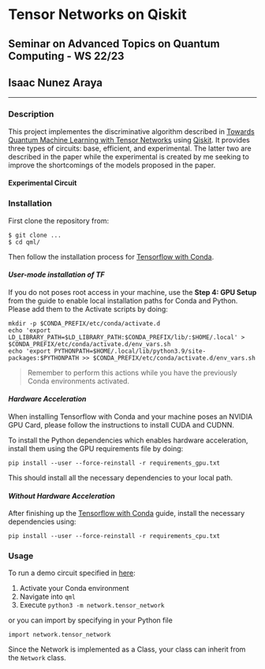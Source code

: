 # Tensor Networks on Qiskit
## Seminar on Advanced Topics on Quantum Computing - WS 22/23
## Isaac Nunez Araya
---
### **Description**
This project implementes the discriminative algorithm described in [Towards Quantum Machine Learning with Tensor Networks](https://arxiv.org/pdf/1803.11537.pdf) using [Qiskit](https://qiskit.org/). It provides three types of circuits: base, efficient, and experimental. The latter two are described in the paper while the experimental is created by me seeking to improve the shortcomings of the models proposed in the paper.

#### **Experimental Circuit**

### **Installation**

First clone the repository from:

```
$ git clone ...
$ cd qml/
```

Then follow the installation process for [Tensorflow with Conda](https://www.tensorflow.org/install/pip).

#### _User-mode installation of TF_
If you do not poses root access in your machine, use the **Step 4: GPU Setup** from the guide to enable local installation paths for Conda and Python. Please add them to the Activate scripts by doing:
```
mkdir -p $CONDA_PREFIX/etc/conda/activate.d
echo 'export LD_LIBRARY_PATH=$LD_LIBRARY_PATH:$CONDA_PREFIX/lib/:$HOME/.local' > $CONDA_PREFIX/etc/conda/activate.d/env_vars.sh
echo 'export PYTHONPATH=$HOME/.local/lib/python3.9/site-packages:$PYTHONPATH >> $CONDA_PREFIX/etc/conda/activate.d/env_vars.sh
```

> Remember to perform this actions while you have the previously Conda environments activated.

#### _Hardware Acceleration_
When installing Tensorflow with Conda and your machine poses an NVIDIA GPU Card, please follow the instructions to install CUDA and CUDNN.

To install the Python dependencies which enables hardware acceleration, install them using the GPU requirements file by doing:

```
pip install --user --force-reinstall -r requirements_gpu.txt
```

This should install all the necessary dependencies to your local path.

#### _Without Hardware Acceleration_
After finishing up the [Tensorflow with Conda](https://www.tensorflow.org/install/pip) guide, install the necessary dependencies using:
```
pip install --user --force-reinstall -r requirements_cpu.txt
```

### **Usage**
To run a demo circuit specified in [here](network/tensor_network.py#L427):

1. Activate your Conda environment
2. Navigate into `qml`
3. Execute `python3 -m network.tensor_network` 

or you can import by specifying in your Python file 

`import network.tensor_network`

Since the Network is implemented as a Class, your class can inherit from the `Network` class.